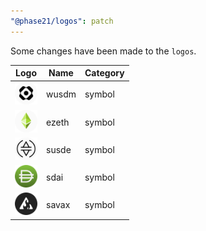 ```yaml
---
"@phase21/logos": patch
---
```


Some changes have been made to the `logos`.

|Logo|Name|Category|
|---|---|---|
|<img src="./raw/symbols/wusdm.svg" width="36" alt="">|wusdm|symbol|
|<img src="./raw/symbols/ezeth.svg" width="36" alt="">|ezeth|symbol|
|<img src="./raw/symbols/susde.svg" width="36" alt="">|susde|symbol|
|<img src="./raw/symbols/sdai.svg" width="36" alt="">|sdai|symbol|
|<img src="./raw/symbols/savax.svg" width="36" alt="">|savax|symbol|
